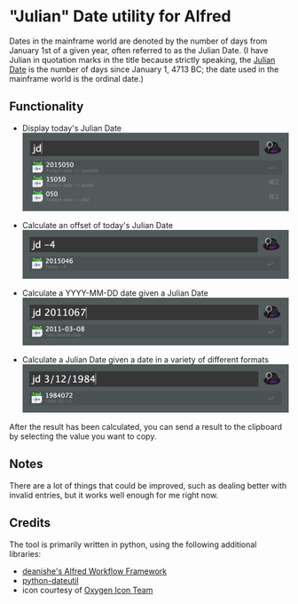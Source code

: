 "Julian" Date utility for Alfred
=============

Dates in the mainframe world are denoted by the number of days from January 1st of a given year, often referred to as the Julian Date.  (I have Julian in quotation marks in the title because strictly speaking, the <a href="http://en.wikipedia.org/wiki/Julian_day">Julian Date</a> is the number of days since January 1, 4713 BC; the date used in the mainframe world is the ordinal date.)  

Functionality
-------

* Display today's Julian Date
![Basic usage](screenshot-1.png)

* Calculate an offset of today's Julian Date
![Offset](screenshot-2.png)

* Calculate a YYYY-MM-DD date given a Julian Date
![Julian -> Calendar](screenshot-3.png)

* Calculate a Julian Date given a date in a variety of different formats
![Calendar -> Julian](screenshot-4.png)

After the result has been calculated, you can send a result to the clipboard by selecting the value you want to copy.

Notes
-------

There are a lot of things that could be improved, such as dealing better with invalid entries, but it works well enough for me right now.

Credits
------------

The tool is primarily written in python, using the following additional libraries:

* [deanishe's Alfred Workflow Framework](https://github.com/deanishe/alfred-workflow) 
* [python-dateutil](https://labix.org/python-dateutil)
* icon courtesy of [Oxygen Icon Team](https://github.com/pasnox/oxygen-icons-png)